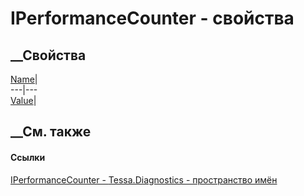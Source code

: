 # IPerformanceCounter - свойства
##  __Свойства
[Name](P_Tessa_Diagnostics_IPerformanceCounter_Name.htm)|  
---|---  
[Value](P_Tessa_Diagnostics_IPerformanceCounter_Value.htm)|  
## __См. также
#### Ссылки
[IPerformanceCounter - ](T_Tessa_Diagnostics_IPerformanceCounter.htm)
[Tessa.Diagnostics - пространство имён](N_Tessa_Diagnostics.htm)
